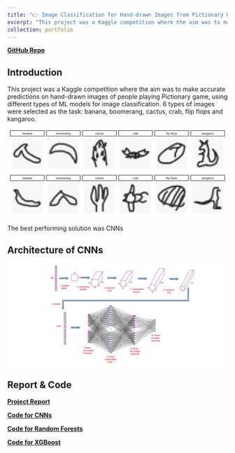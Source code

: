 ```yaml
---
title: "👉 Image Classification for Hand-drawn Images from Pictionary Game"
excerpt: "This project was a Kaggle competition where the aim was to make accurate predictions on hand-drawn images of people playing Pictionary game, using different types of ML models for image classification<br/><br/><em>Keywords: Image Recognition, Deep Learning</em><br/><br/><img src='/images/pictionary.png'>"
collection: portfolio
---
```

[**GitHub Repo**](https://github.com/halannhile/pictionary-image-classification/tree/main)
## Introduction 

This project was a Kaggle competition where the aim was to make accurate predictions on hand-drawn images of people playing Pictionary game, using different types of ML models for image classification. 6 types of images were selected as the task: banana, boomerang, cactus, crab, flip flops and kangaroo. 

<img src="/images/pictionary.png" width="800">

The best performing solution was CNNs 

## Architecture of CNNs 

<img src="/images/CNNs.jpg" width="800">

## Report & Code

[**Project Report**](https://drive.google.com/file/d/16ixifGk9EpleNRpn4dzpcLpX0fuovp9f/view)

[**Code for CNNs**](https://github.com/halannhile/pictionary-image-classification/tree/main/CNNs)

[**Code for Random Forests**](https://github.com/halannhile/pictionary-image-classification/blob/main/Random%20Forests.Rmd)

[**Code for XGBoost**](https://github.com/halannhile/pictionary-image-classification/blob/main/XGBoost.Rmd)
